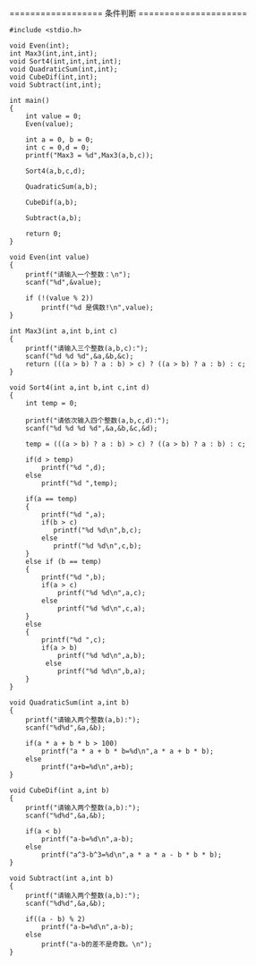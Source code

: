 ================== 条件判断 =====================

	#include <stdio.h>

	void Even(int);
	int Max3(int,int,int);
	void Sort4(int,int,int,int);
	void QuadraticSum(int,int);
	void CubeDif(int,int);
	void Subtract(int,int);

	int main()
	{
    	int value = 0;
    	Even(value);

    	int a = 0, b = 0;
    	int c = 0,d = 0;
    	printf("Max3 = %d",Max3(a,b,c));

    	Sort4(a,b,c,d);

    	QuadraticSum(a,b);

    	CubeDif(a,b);

    	Subtract(a,b);

    	return 0;
	}

	void Even(int value)
	{
    	printf("请输入一个整数：\n");
    	scanf("%d",&value);

    	if (!(value % 2))
        	printf("%d 是偶数!\n",value);
	}

	int Max3(int a,int b,int c)
	{
    	printf("请输入三个整数(a,b,c):");
    	scanf("%d %d %d",&a,&b,&c);
    	return (((a > b) ? a : b) > c) ? ((a > b) ? a : b) : c;
	}

	void Sort4(int a,int b,int c,int d)
	{
    	int temp = 0;

    	printf("请依次输入四个整数(a,b,c,d):");
    	scanf("%d %d %d %d",&a,&b,&c,&d);

	    temp = (((a > b) ? a : b) > c) ? ((a > b) ? a : b) : c;

    	if(d > temp)
       		printf("%d ",d);
	    else
       		printf("%d ",temp);

        if(a == temp)
    	{
            printf("%d ",a);
            if(b > c)
               printf("%d %d\n",b,c);
            else
               printf("%d %d\n",c,b);
    	}
    	else if (b == temp)
    	{
        	printf("%d ",b);
        	if(a > c)
            	printf("%d %d\n",a,c);
        	else
            	printf("%d %d\n",c,a);
    	}
    	else
    	{
         	printf("%d ",c);
         	if(a > b)
            	printf("%d %d\n",a,b);
        	 else
            	printf("%d %d\n",b,a);
    	}
	}

	void QuadraticSum(int a,int b)
	{
    	printf("请输入两个整数(a,b):");
    	scanf("%d%d",&a,&b);

    	if(a * a + b * b > 100)
        	printf("a * a + b * b=%d\n",a * a + b * b);
    	else
        	printf("a+b=%d\n",a+b);
	}

	void CubeDif(int a,int b)
	{
    	printf("请输入两个整数(a,b):");
    	scanf("%d%d",&a,&b);
	
    	if(a < b)
       		printf("a-b=%d\n",a-b);
    	else
        	printf("a^3-b^3=%d\n",a * a * a - b * b * b);
	}

	void Subtract(int a,int b)
	{
    	printf("请输入两个整数(a,b):");
    	scanf("%d%d",&a,&b);

    	if((a - b) % 2)
        	printf("a-b=%d\n",a-b);
    	else
        	printf("a-b的差不是奇数。\n");
	}
